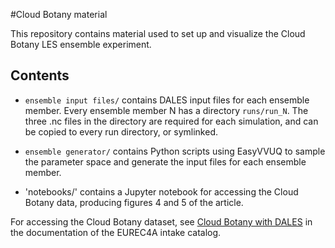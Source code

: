 #Cloud Botany material

This repository contains material used to set up and visualize the Cloud Botany LES ensemble experiment.

## Contents

* `ensemble input files/` contains DALES input files for each ensemble member.
Every ensemble member N has a directory `runs/run_N`. The three .nc files in the directory are required for each simulation, and can be copied to every run directory, or symlinked.

* `ensemble generator/` contains Python scripts using EasyVVUQ to sample the parameter space and generate the input files for each ensemble member. 

* 'notebooks/' contains a Jupyter notebook for accessing the Cloud Botany data, producing figures 4 and 5 of the article.

For accessing the Cloud Botany dataset, see [Cloud Botany with DALES](https://howto.eurec4a.eu/botany_dales.html) in the documentation of the EUREC4A intake catalog.


